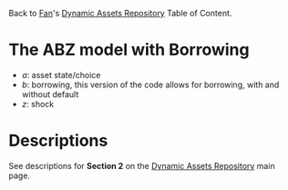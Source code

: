 Back to [Fan](https://fanwangecon.github.io)'s
[Dynamic Assets Repository](https://fanwangecon.github.io/CodeDynaAsset/) Table of Content.

# The ABZ model with Borrowing

- *a*: asset state/choice
- *b*: borrowing, this version of the code allows for borrowing, with and without default
- *z*: shock

# Descriptions

See descriptions for **Section 2** on the [Dynamic Assets Repository](https://fanwangecon.github.io/CodeDynaAsset/) main page.
